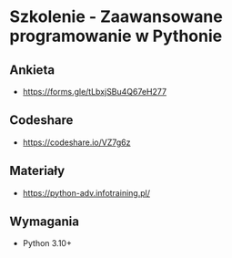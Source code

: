 # Szkolenie - Zaawansowane programowanie w Pythonie

## Ankieta

* https://forms.gle/tLbxjSBu4Q67eH277

## Codeshare

* https://codeshare.io/VZ7g6z

## Materiały
* https://python-adv.infotraining.pl/

## Wymagania
* Python 3.10+

